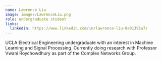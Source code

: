 ```yaml
---
name: Lawrence Liu
image: images/LawrenceLiu.png
role: undergraduate student
links:
  linkedin: https://www.linkedin.com/in/lawrence-liu-0a01391a7/
---
```


UCLA Electrical Engineering undergraduate with an interest in Machine Learning and Signal Processing. Currently doing research with Professor Vwani Roychowdhury as part of the Complex Networks Group.
